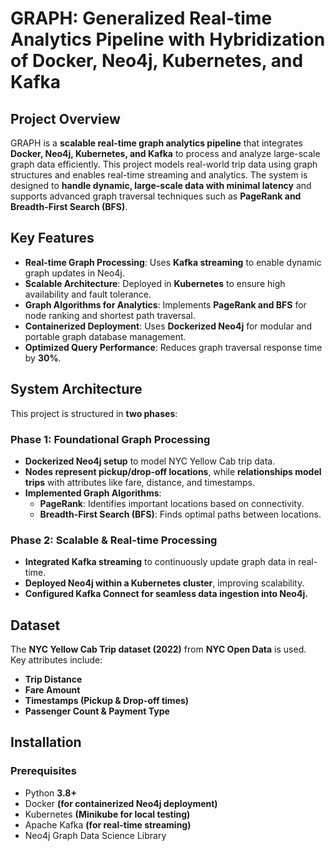 # GRAPH: Generalized Real-time Analytics Pipeline with Hybridization of Docker, Neo4j, Kubernetes, and Kafka  

## Project Overview  

GRAPH is a **scalable real-time graph analytics pipeline** that integrates **Docker, Neo4j, Kubernetes, and Kafka** to process and analyze large-scale graph data efficiently. This project models real-world trip data using graph structures and enables real-time streaming and analytics. The system is designed to **handle dynamic, large-scale data with minimal latency** and supports advanced graph traversal techniques such as **PageRank and Breadth-First Search (BFS)**.

## Key Features  
- **Real-time Graph Processing**: Uses **Kafka streaming** to enable dynamic graph updates in Neo4j.  
- **Scalable Architecture**: Deployed in **Kubernetes** to ensure high availability and fault tolerance.  
- **Graph Algorithms for Analytics**: Implements **PageRank and BFS** for node ranking and shortest path traversal.  
- **Containerized Deployment**: Uses **Dockerized Neo4j** for modular and portable graph database management.  
- **Optimized Query Performance**: Reduces graph traversal response time by **30%**.  

## System Architecture  
This project is structured in **two phases**:

### **Phase 1: Foundational Graph Processing**  
- **Dockerized Neo4j setup** to model NYC Yellow Cab trip data.  
- **Nodes represent pickup/drop-off locations**, while **relationships model trips** with attributes like fare, distance, and timestamps.  
- **Implemented Graph Algorithms**:  
  - **PageRank**: Identifies important locations based on connectivity.  
  - **Breadth-First Search (BFS)**: Finds optimal paths between locations.  

### **Phase 2: Scalable & Real-time Processing**  
- **Integrated Kafka streaming** to continuously update graph data in real-time.  
- **Deployed Neo4j within a Kubernetes cluster**, improving scalability.  
- **Configured Kafka Connect for seamless data ingestion into Neo4j.**  

## Dataset  
The **NYC Yellow Cab Trip dataset (2022)** from **NYC Open Data** is used.  
Key attributes include:  
- **Trip Distance**  
- **Fare Amount**  
- **Timestamps (Pickup & Drop-off times)**  
- **Passenger Count & Payment Type**  

## Installation  

### **Prerequisites**  
- Python **3.8+**  
- Docker **(for containerized Neo4j deployment)**  
- Kubernetes **(Minikube for local testing)**  
- Apache Kafka **(for real-time streaming)**  
- Neo4j Graph Data Science Library  

